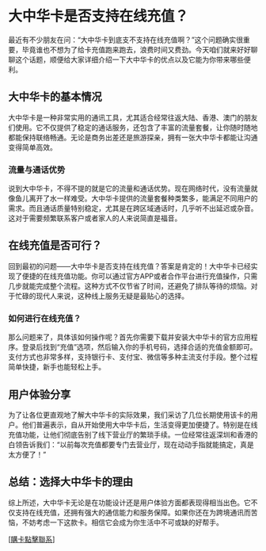 # 大中华卡是否支持在线充值？

最近有不少朋友在问：“大中华卡到底支不支持在线充值啊？”这个问题确实很重要，毕竟谁也不想为了给卡充值跑来跑去，浪费时间又费劲。今天咱们就来好好聊聊这个话题，顺便给大家详细介绍一下大中华卡的优点以及它能为你带来哪些便利。

## 大中华卡的基本情况

大中华卡是一种非常实用的通讯工具，尤其适合经常往返大陆、香港、澳门的朋友们使用。它不仅提供了稳定的通话服务，还包含了丰富的流量套餐，让你随时随地都能保持联络畅通。无论是商务出差还是旅游探亲，拥有一张大中华卡都能让沟通变得简单高效。

### 流量与通话优势

说到大中华卡，不得不提的就是它的流量和通话优势。现在网络时代，没有流量就像鱼儿离开了水一样难受。大中华卡提供的流量套餐种类繁多，能满足不同用户的需求。而且通话质量特别稳定，尤其是在跨区域通话时，几乎听不出延迟或杂音。这对于需要频繁联系客户或者家人的人来说简直是福音。

## 在线充值是否可行？

回到最初的问题——大中华卡是否支持在线充值？答案是肯定的！大中华卡已经实现了便捷的在线充值功能。你可以通过官方APP或者合作平台进行充值操作，只需几步就能完成整个流程。这种方式不仅节省了时间，还避免了排队等待的烦恼。对于忙碌的现代人来说，这种线上服务无疑是最贴心的选择。

### 如何进行在线充值？

那么问题来了，具体该如何操作呢？首先你需要下载并安装大中华卡的官方应用程序。登录后找到“充值”选项，然后输入你的手机号码，选择合适的充值金额即可。支付方式也非常多样，支持银行卡、支付宝、微信等多种主流支付手段。整个过程简单快捷，新手也能轻松上手。

## 用户体验分享

为了让各位更直观地了解大中华卡的实际效果，我们采访了几位长期使用该卡的用户。他们普遍表示，自从开始使用大中华卡后，生活变得更加便捷了。特别是在线充值功能，让他们彻底告别了线下营业厅的繁琐手续。一位经常往返深圳和香港的白领告诉我们：“以前每次充值都要专门去营业厅，现在动动手指就能搞定，真是太方便了！”

## 总结：选择大中华卡的理由

综上所述，大中华卡无论是在功能设计还是用户体验方面都表现得相当出色。它不仅支持在线充值，还拥有强大的通信能力和服务保障。如果你还在为跨境通讯而苦恼，不妨考虑一下这款卡。相信它会成为你生活中不可或缺的好帮手。

[[購卡點擊聯系](https://t.me/s/esim1088)]